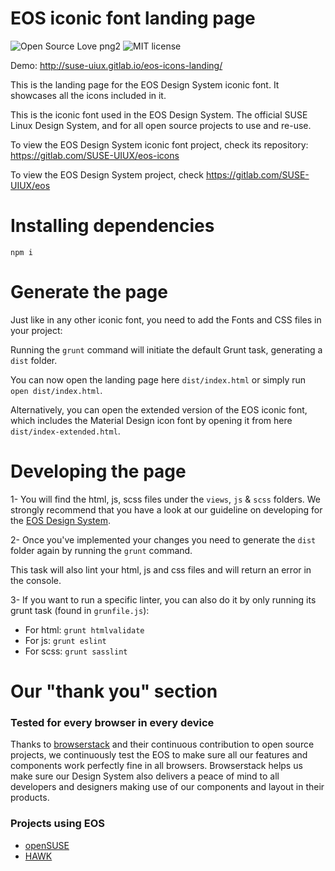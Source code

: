 # EOS iconic font landing page
![Open Source Love png2](https://badges.frapsoft.com/os/v2/open-source.png?v=103)
![MIT license](http://img.shields.io/badge/license-MIT-brightgreen.svg)


Demo: http://suse-uiux.gitlab.io/eos-icons-landing/

This is the landing page for the EOS Design System iconic font. It showcases all the icons included in it.

This is the iconic font used in the EOS Design System. The official SUSE Linux Design System, and for all open source projects to use and re-use.

To view the EOS Design System iconic font project, check its repository: https://gitlab.com/SUSE-UIUX/eos-icons

To view the EOS Design System project, check https://gitlab.com/SUSE-UIUX/eos

# Installing dependencies

`npm i`

# Generate the page

Just like in any other iconic font, you need to add the Fonts and CSS files in your project:

Running the `grunt` command will initiate the default Grunt task, generating a `dist` folder.

You can now open the landing page here `dist/index.html` or simply run `open dist/index.html`.

Alternatively, you can open the extended version of the EOS iconic font, which includes the Material Design icon font by opening it from here `dist/index-extended.html`.

# Developing the page

1- You will find the html, js, scss files under the `views`, `js` & `scss` folders. We strongly recommend that you have a look at our guideline on developing for the [EOS Design System](https://gitlab.com/SUSE-UIUX/eos/wikis/home#developing-the-eos-project).

2- Once you've implemented your changes you need to generate the `dist` folder again by running the `grunt` command.

This task will also lint your html, js and css files and will return an error in the console.

3- If you want to run a specific linter, you can also do it by only running its grunt task (found in `grunfile.js`):

- For html: `grunt htmlvalidate`
- For js: `grunt eslint`
- For scss: `grunt sasslint`

# Our "thank you" section

### Tested for every browser in every device

Thanks to [browserstack](https://www.browserstack.com) and their continuous contribution to open source projects, we continuously test the EOS to make sure all our features and components work perfectly fine in all browsers.
Browserstack helps us make sure our Design System also delivers a peace of mind to all developers and designers making use of our components and layout in their products.


### Projects using EOS

- [openSUSE](https://www.opensuse.org/)
- [HAWK](https://hawk-ui.github.io/)
